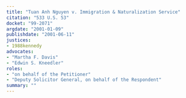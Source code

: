 ```yaml
---
title: "Tuan Anh Nguyen v. Immigration & Naturalization Service"
citation: "533 U.S. 53"
docket: "99-2071"
argdate: "2001-01-09"
publishdate: "2001-06-11"
justices:
- 1988kennedy
advocates:
- "Martha F. Davis"
- "Edwin S. Kneedler"
roles:
- "on behalf of the Petitioner"
- "Deputy Solicitor General, on behalf of the Respondent"
summary: ""
---
```


